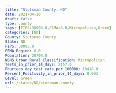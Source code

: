 ```yaml
---
title: "Stutsman County, ND"
date: 2021-04-10
draft: false
type: county
tags: [FIPS:38093.0,FEMA:8.0,Micropolitan,Green]
categories: [ND]
County: Stutsman County
State: ND
FIPS: 38093.0
FEMA_Region: 8.0
Population: 20704.0
NCHS_Urban_Rural_Classification: Micropolitan
Tests_in_prior_14_days: 2157.0
Fourteen_day_test_rate_per_100000: 10418.0
Percent_Positivity_in_prior_14_days: 0.003
Level: Green
url: /states/ND/stutsman-county
---
```




